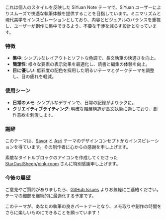 これは個人のスタイルを反映した SiYuan Note テーマで、SiYuan ユーザーによりスムーズで快適な執筆体験を提供することを目指しています。ミニマリズムと現代美学をインスピレーションとしており、内容とビジュアルのバランスを重視し、ユーザーが創作に集中できるよう、不要な干渉を減らす設計となっています。

### 特徴

- **集中**: シンプルなレイアウトとソフトな色調で、長文執筆の快適さを向上。
- **簡潔性**: 様々な要素の表示効果を最適化し、読書と編集の体験を向上。
- **目に優しい**: 低彩度の配色を採用した明るいテーマとダークテーマを調整し、目の疲れを軽減。

### 使用シーン

- **日常のメモ**: シンプルなデザインで、日常の記録がよりラクに。
- **クリエイティブライティング**: 明確な階層構造が長文執筆に適しており、創作意欲を刺激します。

### 謝辞

このテーマは、[Savor](https://github.com/royc01/notion-theme) と [Asri](https://github.com/mustakshif/Asri) テーマのデザインコンセプトからインスピレーションを得ています。その制作者に心からの感謝を申し上げます。

素敵なタイトルブロックのアイコンを作成してくださった [StarDustSheep/pink-room](https://github.com/StarDustSheep/pink-room) さんに特別感謝申し上げます。

### 今後の展望

ご意見やご質問がありましたら、[GitHub Issues](https://github.com/TCOTC/Whisper/issues) よりお気軽にご連絡ください。テーマの細部を継続的に最適化する予定です。

このテーマが、あなたの執筆の良きパートナーとなり、メモ取りや創作の時間をさらに楽しいものにできることを願っています！

